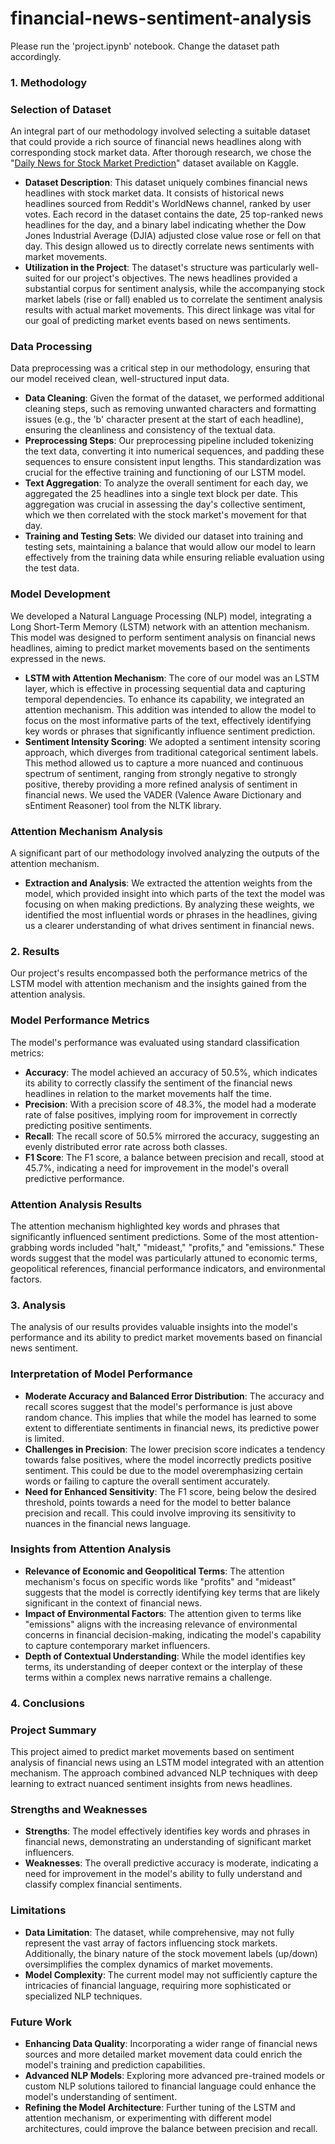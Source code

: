 # financial-news-sentiment-analysis

Please run the 'project.ipynb' notebook.
Change the dataset path accordingly.

### **1. Methodology**

### Selection of Dataset

An integral part of our methodology involved selecting a suitable dataset that could provide a rich source of financial news headlines along with corresponding stock market data. After thorough research, we chose the "[Daily News for Stock Market Prediction](https://www.kaggle.com/datasets/aaron7sun/stocknews?select=Combined_News_DJIA.csv)" dataset available on Kaggle.

- **Dataset Description**: This dataset uniquely combines financial news headlines with stock market data. It consists of historical news headlines sourced from Reddit's WorldNews channel, ranked by user votes. Each record in the dataset contains the date, 25 top-ranked news headlines for the day, and a binary label indicating whether the Dow Jones Industrial Average (DJIA) adjusted close value rose or fell on that day. This design allowed us to directly correlate news sentiments with market movements.
- **Utilization in the Project**: The dataset's structure was particularly well-suited for our project's objectives. The news headlines provided a substantial corpus for sentiment analysis, while the accompanying stock market labels (rise or fall) enabled us to correlate the sentiment analysis results with actual market movements. This direct linkage was vital for our goal of predicting market events based on news sentiments.

### Data Processing

Data preprocessing was a critical step in our methodology, ensuring that our model received clean, well-structured input data.

- **Data Cleaning**: Given the format of the dataset, we performed additional cleaning steps, such as removing unwanted characters and formatting issues (e.g., the 'b' character present at the start of each headline), ensuring the cleanliness and consistency of the textual data.
- **Preprocessing Steps**: Our preprocessing pipeline included tokenizing the text data, converting it into numerical sequences, and padding these sequences to ensure consistent input lengths. This standardization was crucial for the effective training and functioning of our LSTM model.
- **Text Aggregation**: To analyze the overall sentiment for each day, we aggregated the 25 headlines into a single text block per date. This aggregation was crucial in assessing the day's collective sentiment, which we then correlated with the stock market's movement for that day.
- **Training and Testing Sets**: We divided our dataset into training and testing sets, maintaining a balance that would allow our model to learn effectively from the training data while ensuring reliable evaluation using the test data.

### Model Development

We developed a Natural Language Processing (NLP) model, integrating a Long Short-Term Memory (LSTM) network with an attention mechanism. This model was designed to perform sentiment analysis on financial news headlines, aiming to predict market movements based on the sentiments expressed in the news.

- **LSTM with Attention Mechanism**: The core of our model was an LSTM layer, which is effective in processing sequential data and capturing temporal dependencies. To enhance its capability, we integrated an attention mechanism. This addition was intended to allow the model to focus on the most informative parts of the text, effectively identifying key words or phrases that significantly influence sentiment prediction.
- **Sentiment Intensity Scoring**: We adopted a sentiment intensity scoring approach, which diverges from traditional categorical sentiment labels. This method allowed us to capture a more nuanced and continuous spectrum of sentiment, ranging from strongly negative to strongly positive, thereby providing a more refined analysis of sentiment in financial news. We used the VADER (Valence Aware Dictionary and sEntiment Reasoner) tool from the NLTK library.

### Attention Mechanism Analysis

A significant part of our methodology involved analyzing the outputs of the attention mechanism.

- **Extraction and Analysis**: We extracted the attention weights from the model, which provided insight into which parts of the text the model was focusing on when making predictions. By analyzing these weights, we identified the most influential words or phrases in the headlines, giving us a clearer understanding of what drives sentiment in financial news.

### **2. Results**

Our project's results encompassed both the performance metrics of the LSTM model with attention mechanism and the insights gained from the attention analysis.

### Model Performance Metrics

The model's performance was evaluated using standard classification metrics:

- **Accuracy**: The model achieved an accuracy of 50.5%, which indicates its ability to correctly classify the sentiment of the financial news headlines in relation to the market movements half the time.
- **Precision**: With a precision score of 48.3%, the model had a moderate rate of false positives, implying room for improvement in correctly predicting positive sentiments.
- **Recall**: The recall score of 50.5% mirrored the accuracy, suggesting an evenly distributed error rate across both classes.
- **F1 Score**: The F1 score, a balance between precision and recall, stood at 45.7%, indicating a need for improvement in the model's overall predictive performance.

### Attention Analysis Results

The attention mechanism highlighted key words and phrases that significantly influenced sentiment predictions. Some of the most attention-grabbing words included "halt," "mideast," "profits," and "emissions." These words suggest that the model was particularly attuned to economic terms, geopolitical references, financial performance indicators, and environmental factors.

### **3. Analysis**

The analysis of our results provides valuable insights into the model's performance and its ability to predict market movements based on financial news sentiment.

### Interpretation of Model Performance

- **Moderate Accuracy and Balanced Error Distribution**: The accuracy and recall scores suggest that the model's performance is just above random chance. This implies that while the model has learned to some extent to differentiate sentiments in financial news, its predictive power is limited.
- **Challenges in Precision**: The lower precision score indicates a tendency towards false positives, where the model incorrectly predicts positive sentiment. This could be due to the model overemphasizing certain words or failing to capture the overall sentiment accurately.
- **Need for Enhanced Sensitivity**: The F1 score, being below the desired threshold, points towards a need for the model to better balance precision and recall. This could involve improving its sensitivity to nuances in the financial news language.

### Insights from Attention Analysis

- **Relevance of Economic and Geopolitical Terms**: The attention mechanism's focus on specific words like "profits" and "mideast" suggests that the model is correctly identifying key terms that are likely significant in the context of financial news.
- **Impact of Environmental Factors**: The attention given to terms like "emissions" aligns with the increasing relevance of environmental concerns in financial decision-making, indicating the model's capability to capture contemporary market influencers.
- **Depth of Contextual Understanding**: While the model identifies key terms, its understanding of deeper context or the interplay of these terms within a complex news narrative remains a challenge.

### **4. Conclusions**

### Project Summary

This project aimed to predict market movements based on sentiment analysis of financial news using an LSTM model integrated with an attention mechanism. The approach combined advanced NLP techniques with deep learning to extract nuanced sentiment insights from news headlines.

### Strengths and Weaknesses

- **Strengths**: The model effectively identifies key words and phrases in financial news, demonstrating an understanding of significant market influencers.
- **Weaknesses**: The overall predictive accuracy is moderate, indicating a need for improvement in the model's ability to fully understand and classify complex financial sentiments.

### Limitations

- **Data Limitation**: The dataset, while comprehensive, may not fully represent the vast array of factors influencing stock markets. Additionally, the binary nature of the stock movement labels (up/down) oversimplifies the complex dynamics of market movements.
- **Model Complexity**: The current model may not sufficiently capture the intricacies of financial language, requiring more sophisticated or specialized NLP techniques.

### Future Work

- **Enhancing Data Quality**: Incorporating a wider range of financial news sources and more detailed market movement data could enrich the model's training and prediction capabilities.
- **Advanced NLP Models**: Exploring more advanced pre-trained models or custom NLP solutions tailored to financial language could enhance the model's understanding of sentiment.
- **Refining the Model Architecture**: Further tuning of the LSTM and attention mechanism, or experimenting with different model architectures, could improve the balance between precision and recall.
